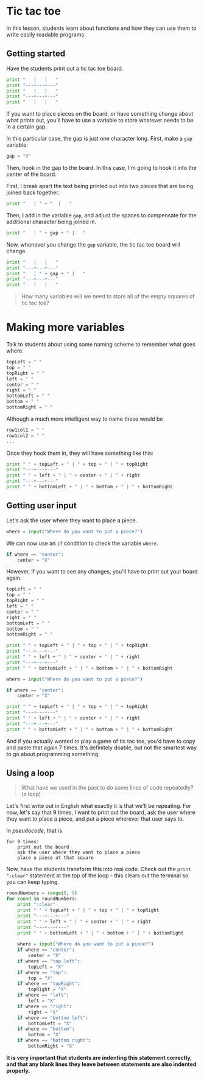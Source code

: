 # Tic tac toe

In this lesson, students learn about functions and how they can use them to write easily readable programs.

## Getting started

Have the students print out a tic tac toe board.

```python
print "   |   |   "
print "---+---+---"
print "   |   |   "
print "---+---+---"
print "   |   |   "
```

If you want to place pieces on the board, or have something change about what prints out, you'll have to use a variable to store whatever needs to be in a certain gap.

In this particular case, the gap is just one character long. First, make a `gap` variable:
```python
gap = "X"
```

Then, hook in the gap to the board. In this case, I'm going to hook it into the center of the board.

First, I break apart the text being printed out into two pieces that are being joined back together.
```python
print "   | " + "  |   "
```

Then, I add in the variable `gap`, and adjust the spaces to compensate for the additional character being joined in.
```python
print "   | " + gap + " |   "
```

Now, whenever you change the `gap` variable, the tic tac toe board will change.

```python
print "   |   |   "
print "---+---+---"
print "   | " + gap + " |   "
print "---+---+---"
print "   |   |   "
```

> How many variables will we need to store all of the empty squares of tic tac toe?

# Making more variables

Talk to students about using some naming scheme to remember what goes where.
```python
topLeft = " "
top = " "
topRight = " "
left = " "
center = " "
right = " "
bottomLeft = " "
bottom = " "
bottomRight = " "
```

Although a much more intelligent way to name these would be
```python
row1col1 = " "
row1col2 = " "
...
```

Once they hook them in, they will have something like this:

```python
print " " + topLeft + " | " + top + " | " + topRight
print "---+---+---"
print " " + left + " | " + center + " | " + right
print "---+---+---"
print " " + bottomLeft + " | " + bottom + " | " + bottomRight
```

## Getting user input

Let's ask the user where they want to place a piece.
```python
where = input("Where do you want to put a piece?")
```

We can now use an `if` condition to check the variable `where`.

```python
if where == "center":
	center = "X"
```

However, if you want to see any changes, you'll have to print out your board again.
```python
topLeft = " "
top = " "
topRight = " "
left = " "
center = " "
right = " "
bottomLeft = " "
bottom = " "
bottomRight = " "

print " " + topLeft + " | " + top + " | " + topRight
print "---+---+---"
print " " + left + " | " + center + " | " + right
print "---+---+---"
print " " + bottomLeft + " | " + bottom + " | " + bottomRight

where = input("Where do you want to put a piece?")

if where == "center":
	center = "X"

print " " + topLeft + " | " + top + " | " + topRight
print "---+---+---"
print " " + left + " | " + center + " | " + right
print "---+---+---"
print " " + bottomLeft + " | " + bottom + " | " + bottomRight
```

And if you actually wanted to play a game of tic tac toe, you'd have to copy and paste that again 7 times. It's definitely doable, but not the smartest way to go about programming something.

## Using a loop

> What have we used in the past to do some lines of code repeatedly? (a loop)

Let's first write out in English what exactly it is that we'll be repeating. For now, let's say that 9 times, I want to print out the board, ask the user where they want to place a piece, and put a piece wherever that user says to.

In *pseudocode*, that is
```
for 9 times:
	print out the board
	ask the user where they want to place a piece
	place a piece at that square
```

Now, have the students transform this into real code. Check out the `print ":clear"` statement at the top of the loop - this clears out the terminal so you can keep typing.

```python
roundNumbers = range(0, 9)
for round in roundNumbers:
	print ":clear"
	print " " + topLeft + " | " + top + " | " + topRight
	print "---+---+---"
	print " " + left + " | " + center + " | " + right
	print "---+---+---"
	print " " + bottomLeft + " | " + bottom + " | " + bottomRight
	
	where = input("Where do you want to put a piece?")
	if where == "center":
		center = "X"
	if where == "top left":
		topLeft = "X"
	if where == "top":
		top = "X"
	if where == "topRight":
		topRight = "X"
	if where == "left":
		left = "X"
	if where == "right":
		right = "X"
	if where == "bottom left":
		bottomLeft = "X"
	if where == "bottom":
		bottom = "X"
	if where == "bottom right":
		bottomRight = "X"
```
**It is very important that students are indenting this statement correctly, and that any blank lines they leave between statements are also indented properly.**



















